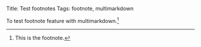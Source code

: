 Title: Test footnotes
Tags: footnote, multimarkdown

To test footnote feature with multimarkdown.[^1]

[^1]: This is the footnote.

